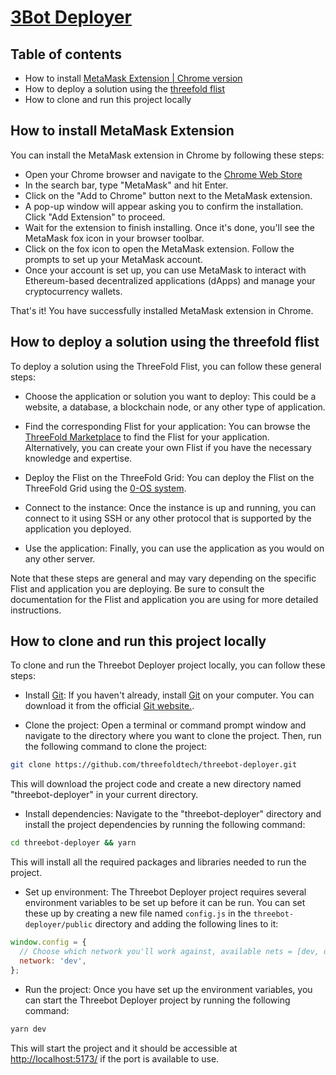# [3Bot Deployer](https://library.threefold.me/info/sdk/#/sdk__3bot_deployer)

## Table of contents

- How to install [MetaMask Extension | Chrome version](https://chrome.google.com/webstore/detail/metamask/nkbihfbeogaeaoehlefnkodbefgpgknn)
- How to deploy a solution using the [threefold flist](https://library.threefold.me/info/sdk/#/threefold__zos_fs?id=uses-flist-inside)
- How to clone and run this project locally

## How to install MetaMask Extension

You can install the MetaMask extension in Chrome by following these steps:

- Open your Chrome browser and navigate to the [Chrome Web Store](https://chrome.google.com/webstore/category/extensions)
- In the search bar, type "MetaMask" and hit Enter.
- Click on the "Add to Chrome" button next to the MetaMask extension.
- A pop-up window will appear asking you to confirm the installation. Click "Add Extension" to proceed.
- Wait for the extension to finish installing. Once it's done, you'll see the MetaMask fox icon in your browser toolbar.
- Click on the fox icon to open the MetaMask extension. Follow the prompts to set up your MetaMask account.
- Once your account is set up, you can use MetaMask to interact with Ethereum-based decentralized applications (dApps) and manage your cryptocurrency wallets.

That's it! You have successfully installed MetaMask extension in Chrome.

## How to deploy a solution using the threefold flist

To deploy a solution using the ThreeFold Flist, you can follow these general steps:

- Choose the application or solution you want to deploy: This could be a website, a database, a blockchain node, or any other type of application.

- Find the corresponding Flist for your application: You can browse the [ThreeFold Marketplace](https://hub.grid.tf/) to find the Flist for your application. Alternatively, you can create your own Flist if you have the necessary knowledge and expertise.

- Deploy the Flist on the ThreeFold Grid: You can deploy the Flist on the ThreeFold Grid using the [0-OS system](https://library.threefold.me/info/sdk/#/threefold__zos).

- Connect to the instance: Once the instance is up and running, you can connect to it using SSH or any other protocol that is supported by the application you deployed.

- Use the application: Finally, you can use the application as you would on any other server.

Note that these steps are general and may vary depending on the specific Flist and application you are deploying. Be sure to consult the documentation for the Flist and application you are using for more detailed instructions.


## How to clone and run this project locally

To clone and run the Threebot Deployer project locally, you can follow these steps:

- Install [Git](https://git-scm.com/downloads): If you haven't already, install [Git](https://git-scm.com/downloads) on your computer. You can download it from the official [Git website.](https://git-scm.com/downloads).

- Clone the project: Open a terminal or command prompt window and navigate to the directory where you want to clone the project. Then, run the following command to clone the project:

<!-- TODO, move the project from thunder to threefoldtech -->
```sh
git clone https://github.com/threefoldtech/threebot-deployer.git
```

This will download the project code and create a new directory named "threebot-deployer" in your current directory.

- Install dependencies: Navigate to the "threebot-deployer" directory and install the project dependencies by running the following command:

```sh
cd threebot-deployer && yarn
```

This will install all the required packages and libraries needed to run the project.

- Set up environment: The Threebot Deployer project requires several environment variables to be set up before it can be run. You can set these up by creating a new file named `config.js` in the `threebot-deployer/public` directory and adding the following lines to it:

```js
window.config = {
  // Choose which network you'll work against, available nets = [dev, qa, test, main]
  network: 'dev',
};
```

- Run the project: Once you have set up the environment variables, you can start the Threebot Deployer project by running the following command:

```sh
yarn dev
```

This will start the project and it should be accessible at <http://localhost:5173/> if the port is available to use.
